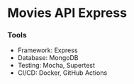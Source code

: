 # Movies API Express

### Tools
- Framework: Express
- Database: MongoDB
- Testing: Mocha, Supertest
- CI/CD: Docker, GitHub Actions